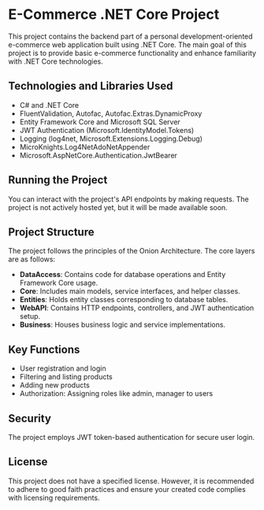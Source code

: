 <h1>E-Commerce .NET Core Project</h1>

<p>This project contains the backend part of a personal development-oriented e-commerce web application built using .NET Core. The main goal of this project is to provide basic e-commerce functionality and enhance familiarity with .NET Core technologies.</p>

<h2>Technologies and Libraries Used</h2>

<ul>
    <li>C# and .NET Core</li>
    <li>FluentValidation, Autofac, Autofac.Extras.DynamicProxy</li>
    <li>Entity Framework Core and Microsoft SQL Server</li>
    <li>JWT Authentication (Microsoft.IdentityModel.Tokens)</li>
    <li>Logging (log4net, Microsoft.Extensions.Logging.Debug)</li>
    <li>MicroKnights.Log4NetAdoNetAppender</li>
    <li>Microsoft.AspNetCore.Authentication.JwtBearer</li>
</ul>

<h2>Running the Project</h2>

<p>You can interact with the project's API endpoints by making requests. The project is not actively hosted yet, but it will be made available soon.</p>

<h2>Project Structure</h2>

<p>The project follows the principles of the Onion Architecture. The core layers are as follows:</p>

<ul>
    <li><strong>DataAccess</strong>: Contains code for database operations and Entity Framework Core usage.</li>
    <li><strong>Core</strong>: Includes main models, service interfaces, and helper classes.</li>
    <li><strong>Entities</strong>: Holds entity classes corresponding to database tables.</li>
    <li><strong>WebAPI</strong>: Contains HTTP endpoints, controllers, and JWT authentication setup.</li>
    <li><strong>Business</strong>: Houses business logic and service implementations.</li>
</ul>

<h2>Key Functions</h2>

<ul>
    <li>User registration and login</li>
    <li>Filtering and listing products</li>
    <li>Adding new products</li>
    <li>Authorization: Assigning roles like admin, manager to users</li>
</ul>

<h2>Security</h2>

<p>The project employs JWT token-based authentication for secure user login.</p>

<h2>License</h2>

<p>This project does not have a specified license. However, it is recommended to adhere to good faith practices and ensure your created code complies with licensing requirements.</p>
